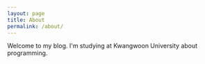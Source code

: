 ```yaml
---
layout: page
title: About
permalink: /about/
---
```


Welcome to my blog. I'm studying at Kwangwoon University about programming.
